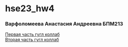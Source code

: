 # hse23_hw4
### Варфоломеева Анастасия Андреевна БПМ213

[Первая часть гугл коллаб](https://colab.research.google.com/drive/1pAVSAzkO21VTxwMWb8LaridmVC9FijS-?usp=sharing)\
[Вторая часть гугл коллаб](https://colab.research.google.com/drive/1YX1H1b6VNwT92D4yjwjuDtKo3luvOUFV?usp=sharing)
